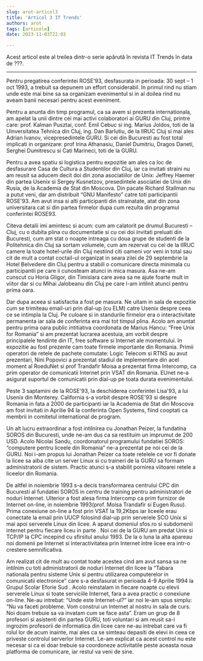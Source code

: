 ```yaml
---
slug: arot-articol3
title: 'Articol 3 IT Trends'
authors: arot
tags: [articole]
date: 2023-11-03T22:03

---
```


Acest articol este al treilea dintr-o serie apărută în revista IT Trends în data de ???.

<!-- truncate -->

---

Pentru pregatirea conferintei ROSE'93, desfasurata in perioada: 30 sept – 1 oct 1993, a trebuit sa depunem un effort considerabil. In primul rind nu stiam unde este mai bine sa sa  organizam evenimentul si  in al  doilea rind  nu aveam banii necesari pentru acest eveniment.

Pentru a anunta din timp programul, ca sa avem si prezenta internationala, am apelat la unii dintre cei mai activi colaboratori ai GURU din Cluj, printre care: prof. Kalman Pusztai, conf. Emil Cebuc si ing. Marius Joldos, toti de la Uinversitatea Tehnica din Cluj, ing. Dan Barlutiu, de la IIRUC Cluj si mai ales Adrian Ivanov, vicepresedintele GURU. Si cei din Bucuresti au fost total implicati in organizare: prof Irina Athanasiu, Daniel Dumitriu, Dragos Daneti, Serghei Dumitrescu si Cati Marineci, toti de la GURU.

Pentru a avea spatiu si logistica pentru expozitie am ales ca loc de desfasurare Casa de Cultura a Studentilor din Cluj, iar ca invitati straini nu am reusit sa aducem decit doi din zona asociatiilor de Unix: Jeffrey Haemer din partea Usenix si Sergey Kusnetzov, presedintele asociatiei de Unix din Rusia, de la Academia de Stat din Moscova. Din pacate Richard Stallman nu a putut veni, dar am distribuit “GNU Manifesto” catre toti participantii ROSE'93. Am avut insa si alti participanti din strainatate, atat din zona universitara cat si din partea firmelor dupa cum rezulta din programul conferintei ROSE93.

Citeva detalii imi amintesc si acum: cum am calatorit pe drumul Bucuresti – Cluj, cu o dubita plina cu documentatie si cu cei doi invitati preluati din Bucuresti, cum am stat o noapte intreaga cu doua grupe de studenti de la Politehnica din Cluj sa sortam volumele, cum am rezervat cu cei de la IIRUC camere la toate hotel-urile din Cluj nestiind citi oameni vor veni in total sau cit de mult a contat coctail-ul organizat in seara zilei de 29 septembrie la Hotel Belvedere din Cluj pentru a stabili o comunicare directa minimala cu participantii pe care ii cunosteam atunci in mica masura. Asa ne-am cunscut cu Horia Gligor, din Timislara care avea sa ne ajute foarte mult in viitor dar si cu Mihai Jalobeanu din Cluj pe care l-am intilnit atunci pentru prima oara.

Dar dupa aceea si satisfactia a fost pe masura. Ne uitam in sala de expozitie cum se trimiteau email-uri prin dial-up (cu ELM) catre Usenix despre ceea ce se  intimpla la Cluj. Pe culoare si in standurile firmelor era o interactivitate permanenta iar sala de conferinta era mai tot timpul plina.   Acolo am anuntat pentru prima oara public intitiativa coordonata de Marius Hancu: “Free Unix for Romania” si am prezentat lucrarea acestuia, am vorbit despre principalele tendinte din IT, free software si Internet ale momentului. In expozitie au fost prezente cam toate firmele importante din Romania. Primii operatori de retele de pachete comutate: Logic Telecom si RTNS au avut prezentari, Nini Popovici a prezentat stadiul de implementare din acel moment al RoeduNet si prof Trandafir Moisa a prezentat firma Intercomp, ca prim operator de comunicatii  Internet prin VSAT din Romania. EUnet ne-a asigurat suportul de comunicatii prin dial-up pe toata durata evenimentului.

Peste  3 saptamini de la ROSE'93, la deschiderea conferintei Lisa'93, a lui Usenix din Monterey. California s-a vorbit despre ROSE'93 si despre Romania in fata a 2000 de participanti iar la Academia de Stat din Moscova am fost invitati in Aprilie 94 la conferinta Open Systems, fiind cooptati  ca membrii in comitetul international de program.

Un alt lucru extraordinar a fost intilnirea cu Jonathan Peizer, la fundatina SOROS din Bucuresti, unde ne-am dus ca sa
restituim un imprumut de 200 USD. Acolo Nicolai Sandu, coordonatorul programului fundatiei SOROS: “computere pentru liceele din Romania” ne-a prezentat pe noi cei de la GURU. Noi i-am propus lui Jonathan  Peizer ca toate retelele ce vor fi donate  la licee sa aiba cite un server Linux si cu traineri de la  GURU sa formam administratorii de sistem. Practic atunci s-a stabilit pornirea viitoarei retele a liceelor din Romania.

De altfel in noiembrie 1993 s-a decis transformarea centrului CPC din Bucuresti al fundatiei SOROS in centru de training pentru administratori de noduri Internet. Ulterior a fost alesa firma Intercomp ca prim furnizor de Internet on-line, in noiembrie 1993(prof. Moisa Trandafir si Eugen Rusu). Prima conexiune on-line a fost prin VSAT la 19,2Kbps iar liceele erau conectate la email prin UUCP folosind dial-up prin serverele SCO Unix si mai apoi serverele Linux din licee. A aparut domeniul sfos.ro si subdomenii internet pentru fiecare liceu in parte . Noi cei de la GURU am predat Unix si TCP/IP la CPC incepind cu sfirsitul anului 1993. De la o luna la alta apareau noi domenii pe Internet si interactivitatea prin Internet intre licee era intr-o crestere semnificativa.

Am realizat cit de mult au contat toate acestea cind am avut sansa sa ne intilnim cu toti administratorii de noduri Internet din licee la “Tabara nationala pentru sisteme Unix si pentru utilizarea computerelor in comunicatii electronice” care s-a desfasurat in perioada 4-9 Aprilie 1994 la Grupul Scolar Eforie Sud . Acolo reinstalam in fiecare noapte cu elevii serverele Linux si toate serviciile Internet, fara a avea practic o conexiune on-line.  Ne-au intrebat: “Unde este Internet-ul?” iar noi le-am spus simplu: “Nu va faceti  probleme. Vom construi un Internet al nostru in sala de curs. Noi doam trebuie sa va invatam cum se face asta”. Eram un grup de 8 profesori si asistenti din partea GURU, toti voluntari si am reusit sa-i ingrozim profesorii de informatica din licee care ne-au intrebat care va fi rolul lor de acum inainte, mai ales ca se simteau depasiti de elevi in ceea ce priveste controlul serverlor Internet. Le-am explicat ca acest control nu este necesar si ca ei doar trebuie sa coordoneze activitatile peste aceasta noua platforma de comunicare, iar restul va veni de sine.

